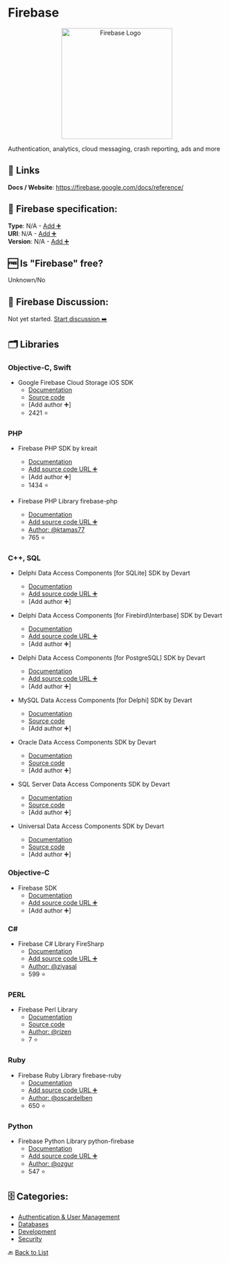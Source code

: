 # Firebase
<p align="center">
    <img width="256" src="https://raw.githubusercontent.com/apis-list/apis-list/main/apis/firebase/logo_256x256.png" alt="Firebase Logo"/>
</p>
Authentication, analytics, cloud messaging, crash reporting, ads and more

##  🔗 Links
**Docs / Website**: https://firebase.google.com/docs/reference/

## 🧬 Firebase specification:
**Type**: N/A - [Add ➕](https://github.com/apis-list/apis-list/edit/main/apis-list.yaml)  
**URI**: N/A - [Add ➕](https://github.com/apis-list/apis-list/edit/main/apis-list.yaml)  
**Version**: N/A - [Add ➕](https://github.com/apis-list/apis-list/edit/main/apis-list.yaml)

## 🆓 Is "Firebase" free?
 Unknown/No 

## 💬 Firebase Discussion:
Not yet started. [Start discussion ➡️](https://github.com/apis-list/apis-list/discussions/new)

## 🗂️ Libraries
### Objective-C, Swift
- Google Firebase Cloud Storage iOS SDK
    - [Documentation](https://firebase.google.com/docs/storage/ios/start)
    - [Source code](https://github.com/firebase/firebase-ios-sdk/tree/master/Firebase/Storage)
    - [Add author ➕]
    - 2421 ⭐

### PHP
- Firebase PHP SDK by kreait
    - [Documentation](https://github.com/kreait/firebase-php)
    - [Add source code URL ➕]()
    - [Add author ➕]
    - 1434 ⭐

- Firebase PHP Library firebase-php
    - [Documentation](https://github.com/ktamas77/firebase-php)
    - [Add source code URL ➕]()
    - [Author: @ktamas77](https://github.com/ktamas77)
    - 765 ⭐

### C++, SQL
- Delphi Data Access Components [for SQLite] SDK by Devart
    - [Documentation](https://www.devart.com/litedac/)
    - [Add source code URL ➕]()
    - [Add author ➕]

- Delphi Data Access Components [for Firebird\Interbase] SDK by Devart
    - [Documentation](https://www.devart.com/ibdac/)
    - [Add source code URL ➕]()
    - [Add author ➕]

- Delphi Data Access Components [for PostgreSQL] SDK by Devart
    - [Documentation](https://www.devart.com/pgdac/)
    - [Add source code URL ➕]()
    - [Add author ➕]

- MySQL Data Access Components [for Delphi] SDK by Devart
    - [Documentation](https://www.devart.com/mydac/)
    - [Source code](https://www.devart.com/mydac/docs/?overview.htm)
    - [Add author ➕]

- Oracle Data Access Components SDK by Devart
    - [Documentation](https://www.devart.com/odac/)
    - [Source code](https://www.devart.com/odac/docs/?overview.htm)
    - [Add author ➕]

- SQL Server Data Access Components SDK by Devart
    - [Documentation](https://www.devart.com/sdac/)
    - [Source code](https://www.devart.com/sdac/docs/?overview.htm)
    - [Add author ➕]

- Universal Data Access Components SDK by Devart
    - [Documentation](https://www.devart.com/unidac/)
    - [Source code](https://www.devart.com/unidac/docs/?overview.htm)
    - [Add author ➕]

### Objective-C
- Firebase SDK
    - [Documentation](https://www.firebase.com/docs/ios/quickstart.html)
    - [Add source code URL ➕]()
    - [Add author ➕]

### C#
- Firebase C# Library FireSharp
    - [Documentation](https://github.com/ziyasal/FireSharp)
    - [Add source code URL ➕]()
    - [Author: @ziyasal](https://github.com/ziyasal)
    - 599 ⭐

### PERL
- Firebase Perl Library 
    - [Documentation](https://metacpan.org/pod/Firebase)
    - [Source code](https://github.com/rizen/Firebase)
    - [Author: @rizen](https://github.com/rizen)
    - 7 ⭐

### Ruby
- Firebase Ruby Library firebase-ruby
    - [Documentation](https://github.com/oscardelben/firebase-ruby)
    - [Add source code URL ➕]()
    - [Author: @oscardelben](https://github.com/oscardelben)
    - 650 ⭐

### Python
- Firebase Python Library python-firebase
    - [Documentation](https://github.com/ozgur/python-firebase)
    - [Add source code URL ➕]()
    - [Author: @ozgur](https://github.com/ozgur)
    - 547 ⭐


## 🗄️ Categories:
- [Authentication & User Management](https://github.com/apis-list/apis-list#authentication--user-management-)
- [Databases](https://github.com/apis-list/apis-list#databases-)
- [Development](https://github.com/apis-list/apis-list#development-)
- [Security](https://github.com/apis-list/apis-list#security-)

🔙  [Back to List](https://github.com/apis-list/apis-list)

